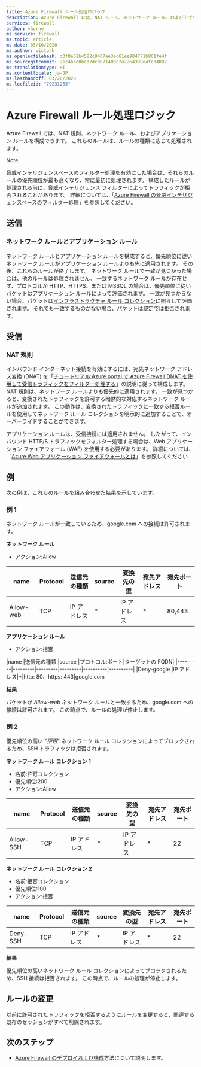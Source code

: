 ```yaml
---
title: Azure Firewall ルール処理ロジック
description: Azure Firewall には、NAT ルール、ネットワーク ルール、およびアプリケーション ルールがあります。 これらのルールは、ルールの種類に応じて処理されます。
services: firewall
author: vhorne
ms.service: firewall
ms.topic: article
ms.date: 03/10/2020
ms.author: victorh
ms.openlocfilehash: d3f8e52b4582c9467ae3ec61ee984771b801fe4f
ms.sourcegitcommit: 2ec4b3d0bad7dc0071400c2a2264399e4fe34897
ms.translationtype: HT
ms.contentlocale: ja-JP
ms.lasthandoff: 03/28/2020
ms.locfileid: "79231255"
---
```

# <a name="azure-firewall-rule-processing-logic"></a>Azure Firewall ルール処理ロジック
Azure Firewall では、NAT 規則、ネットワーク ルール、およびアプリケーション ルールを構成できます。 これらのルールは、ルールの種類に応じて処理されます。 

> [!NOTE]
> 脅威インテリジェンスベースのフィルター処理を有効にした場合は、それらのルールの優先順位が最も高くなり、常に最初に処理されます。 構成したルールが処理される前に、脅威インテリジェンス フィルターによってトラフィックが拒否されることがあります。 詳細については、「[Azure Firewall の脅威インテリジェンスベースのフィルター処理](threat-intel.md)」を参照してください。

## <a name="outbound"></a>送信

### <a name="network-rules-and-applications-rules"></a>ネットワーク ルールとアプリケーション ルール

ネットワーク ルールとアプリケーション ルールを構成すると、優先順位に従いネットワーク ルールがアプリケーション ルールよりも先に適用されます。 その後、これらのルールが終了します。 ネットワーク ルールで一致が見つかった場合は、他のルールは処理されません。  一致するネットワーク ルールが存在せず、プロトコルが HTTP、HTTPS、または MSSQL の場合は、優先順位に従いパケットはアプリケーション ルールによって評価されます。 一致が見つからない場合、パケットは[インフラストラクチャ ルール コレクション](infrastructure-fqdns.md)に照らして評価されます。 それでも一致するものがない場合、パケットは既定では拒否されます。

## <a name="inbound"></a>受信

### <a name="nat-rules"></a>NAT 規則

インバウンド インターネット接続を有効にするには、宛先ネットワーク アドレス変換 (DNAT) を「[チュートリアル:Azure portal で Azure Firewall DNAT を使用して受信トラフィックをフィルター処理する](tutorial-firewall-dnat.md)」の説明に従って構成します。 NAT 規則は、ネットワーク ルールよりも優先的に適用されます。 一致が見つかると、変換されたトラフィックを許可する暗黙的な対応するネットワーク ルールが追加されます。 この動作は、変換されたトラフィックに一致する拒否ルールを使用してネットワーク ルール コレクションを明示的に追加することで、オーバーライドすることができます。

アプリケーション ルールは、受信接続には適用されません。 したがって、インバウンド HTTP/S トラフィックをフィルター処理する場合は、Web アプリケーション ファイアウォール (WAF) を使用する必要があります。 詳細については、「[Azure Web アプリケーション ファイアウォールとは](../web-application-firewall/overview.md)」を参照してください

## <a name="examples"></a>例

次の例は、これらのルールを組み合わせた結果を示しています。

### <a name="example-1"></a>例 1

ネットワーク ルールが一致しているため、google.com への接続は許可されます。

**ネットワーク ルール**

- アクション:Allow


|name  |Protocol  |送信元の種類  |source  |変換先の型  |宛先アドレス  |宛先ポート|
|---------|---------|---------|---------|----------|----------|--------|
|Allow-web     |TCP|IP アドレス|*|IP アドレス|*|80,443

**アプリケーション ルール**

- アクション:拒否

|name  |送信元の種類  |source  |プロトコル:ポート|ターゲットの FQDN|
|---------|---------|---------|---------|----------|----------|
|Deny-google     |IP アドレス|*|http: 80、https: 443|google.com

**結果**

パケットが *Allow-web* ネットワーク ルールと一致するため、google.com への接続は許可されます。 この時点で、ルールの処理が停止します。

### <a name="example-2"></a>例 2

優先順位の高い "*拒否*" ネットワーク ルール コレクションによってブロックされるため、SSH トラフィックは拒否されます。

**ネットワーク ルール コレクション 1**

- 名前:許可コレクション
- 優先順位:200
- アクション:Allow

|name  |Protocol  |送信元の種類  |source  |変換先の型  |宛先アドレス  |宛先ポート|
|---------|---------|---------|---------|----------|----------|--------|
|Allow-SSH     |TCP|IP アドレス|*|IP アドレス|*|22

**ネットワーク ルール コレクション 2**

- 名前:拒否コレクション
- 優先順位:100
- アクション:拒否

|name  |Protocol  |送信元の種類  |source  |変換先の型  |宛先アドレス  |宛先ポート|
|---------|---------|---------|---------|----------|----------|--------|
|Deny-SSH     |TCP|IP アドレス|*|IP アドレス|*|22

**結果**

優先順位の高いネットワーク ルール コレクションによってブロックされるため、SSH 接続は拒否されます。 この時点で、ルールの処理が停止します。

## <a name="rule-changes"></a>ルールの変更

以前に許可されたトラフィックを拒否するようにルールを変更すると、関連する既存のセッションがすべて削除されます。

## <a name="next-steps"></a>次のステップ

- [Azure Firewall のデプロイおよび構成](tutorial-firewall-deploy-portal.md)方法について説明します。